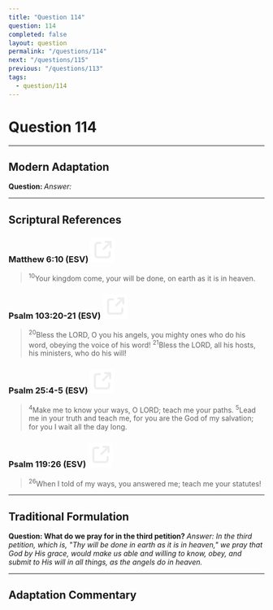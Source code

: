 ```yaml
---
title: "Question 114"
question: 114
completed: false
layout: question
permalink: "/questions/114"
next: "/questions/115"
previous: "/questions/113"
tags:
  - question/114
---
```

# Question 114
---
## Modern Adaptation
<strong>
    Question:
</strong>

<em>
    Answer:
</em>

---
## Scriptural References
### Matthew 6:10 (ESV) <a href="https://biblegateway.com/passage/?search=Matthew+6%3A10&version=ESV"><img src="/assets/svg/link.svg"/></a>
> <sup>10</sup>Your kingdom come, your will be done, on earth as it is in heaven.

### Psalm 103:20-21 (ESV) <a href="https://biblegateway.com/passage/?search=Psalm+103%3A20-21&version=ESV"><img src="/assets/svg/link.svg"/></a>
> <sup>20</sup>Bless the LORD, O you his angels, you mighty ones who do his word, obeying the voice of his word!
> <sup>21</sup>Bless the LORD, all his hosts, his ministers, who do his will!

### Psalm 25:4-5 (ESV) <a href="https://biblegateway.com/passage/?search=Psalm+25%3A4-5&version=ESV"><img src="/assets/svg/link.svg"/></a>
> <sup>4</sup>Make me to know your ways, O LORD; teach me your paths.
> <sup>5</sup>Lead me in your truth and teach me, for you are the God of my salvation; for you I wait all the day long.

### Psalm 119:26 (ESV) <a href="https://biblegateway.com/passage/?search=Psalm+119%3A26&version=ESV"><img src="/assets/svg/link.svg"/></a>
> <sup>26</sup>When I told of my ways, you answered me; teach me your statutes!

---
## Traditional Formulation
<strong>
    Question: What do we pray for in the third petition?
</strong>

<em>
    Answer: In the third petition, which is, "Thy will be done in earth as it is in heaven," we pray that God by His grace, would make us able and willing to know, obey, and submit to His will in all things, as the angels do in heaven.
</em>

---
## Adaptation Commentary
